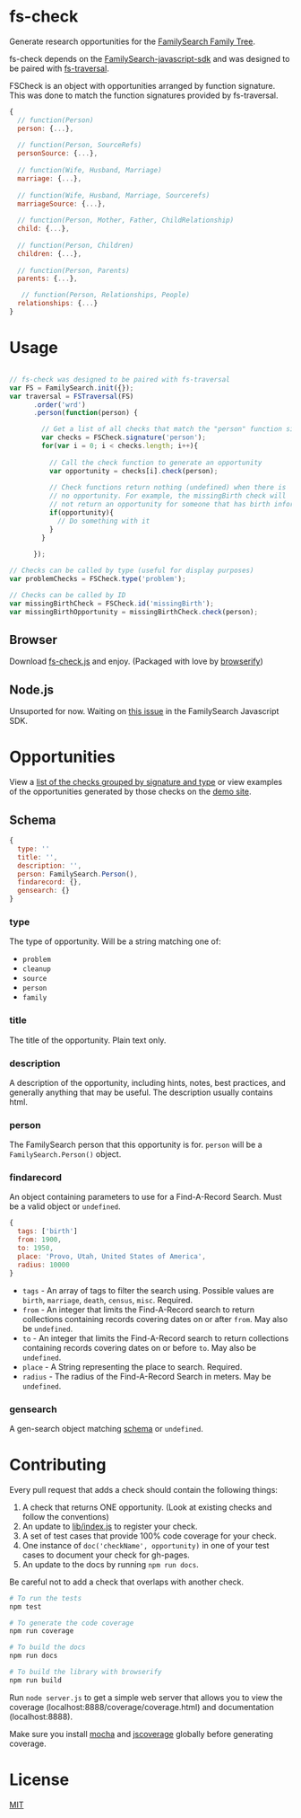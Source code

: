 # fs-check
Generate research opportunities for the [FamilySearch Family Tree](https://familysearch.org/tree/).

fs-check depends on the [FamilySearch-javascript-sdk](https://github.com/rootsdev/familysearch-javascript-sdk) and was designed to be paired with [fs-traversal](https://github.com/genealogysystems/fs-traversal).

FSCheck is an object with opportunities arranged by function signature. This was done to match the function signatures provided by fs-traversal.
````javascript
{
  // function(Person)
  person: {...},
  
  // function(Person, SourceRefs)
  personSource: {...},
  
  // function(Wife, Husband, Marriage)
  marriage: {...},
  
  // function(Wife, Husband, Marriage, Sourcerefs)
  marriageSource: {...},
  
  // function(Person, Mother, Father, ChildRelationship)
  child: {...},
  
  // function(Person, Children)
  children: {...},
  
  // function(Person, Parents)
  parents: {...},

   // function(Person, Relationships, People)
  relationships: {...}
}
````

# Usage

````javascript

// fs-check was designed to be paired with fs-traversal
var FS = FamilySearch.init({});
var traversal = FSTraversal(FS)
      .order('wrd')
      .person(function(person) {

        // Get a list of all checks that match the "person" function signature
        var checks = FSCheck.signature('person');
        for(var i = 0; i < checks.length; i++){
        
          // Call the check function to generate an opportunity
          var opportunity = checks[i].check(person);
          
          // Check functions return nothing (undefined) when there is
          // no opportunity. For example, the missingBirth check will
          // not return an opportunity for someone that has birth information
          if(opportunity){
            // Do something with it
          }
        }

      });
      
// Checks can be called by type (useful for display purposes)
var problemChecks = FSCheck.type('problem');

// Checks can be called by ID
var missingBirthCheck = FSCheck.id('missingBirth');
var missingBirthOpportunity = missingBirthCheck.check(person);
````

## Browser
Download [fs-check.js](fs-check.js) and enjoy.
(Packaged with love by [browserify](http://browserify.org/))

## Node.js
Unsuported for now. Waiting on [this issue](https://github.com/rootsdev/familysearch-javascript-sdk/issues/8) in the FamilySearch Javascript SDK.

# Opportunities

View a [list of the checks grouped by signature and type](lib/checks) or view examples of the opportunities generated by those checks on the [demo site](http://genealogysystems.github.io/fs-check/).

## Schema
````javascript
{
  type: ''
  title: '',
  description: '',
  person: FamilySearch.Person(),
  findarecord: {},
  gensearch: {}
}
````

### type
The type of opportunity. Will be a string matching one of:

* `problem`
* `cleanup`
* `source`
* `person`
* `family`

### title
The title of the opportunity. Plain text only.

### description
A description of the opportunity, including hints, notes, best practices, and generally anything that may be useful.
The description usually contains html.

### person
The FamilySearch person that this opportunity is for. `person` will be a `FamilySearch.Person()` object.

### findarecord
An object containing parameters to use for a Find-A-Record Search. Must be a valid object or `undefined`.
````javascript
{
  tags: ['birth']
  from: 1900,
  to: 1950,
  place: 'Provo, Utah, United States of America',
  radius: 10000
}
````

* `tags` - An array of tags to filter the search using. Possible values are `birth`, `marriage`, `death`, `census`, `misc`. Required.
* `from` - An integer that limits the Find-A-Record search to return collections containing records covering dates on or after `from`. May also be `undefined`.
* `to` - An integer that limits the Find-A-Record search to return collections containing records covering dates on or before `to`. May also be `undefined`.
* `place` - A String representing the place to search. Required.
* `radius` - The radius of the Find-A-Record Search in meters. May be `undefined`.

### gensearch
A gen-search object matching [schema](https://github.com/genealogysystems/gen-search#schema) or `undefined`.

# Contributing
Every pull request that adds a check should contain the following things:

1. A check that returns ONE opportunity. (Look at existing checks and follow the conventions)
1. An update to [lib/index.js](lib/index.js) to register your check.
1. A set of test cases that provide 100% code coverage for your check.
1. One instance of `doc('checkName', opportunity)` in one of your test cases to document your check for gh-pages.
1. An update to the docs by running `npm run docs`.

Be careful not to add a check that overlaps with another check.

````bash
# To run the tests
npm test

# To generate the code coverage
npm run coverage

# To build the docs
npm run docs

# To build the library with browserify
npm run build
````

Run `node server.js` to get a simple web server that allows you to view the coverage (localhost:8888/coverage/coverage.html) and documentation (localhost:8888).

Make sure you install [mocha](http://visionmedia.github.io/mocha/) and [jscoverage](https://github.com/visionmedia/node-jscoverage) globally before generating coverage.

# License
[MIT](LICENSE)